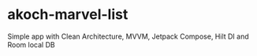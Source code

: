 # akoch-marvel-list
Simple app with Clean Architecture, MVVM, Jetpack Compose, Hilt DI and Room local DB 
